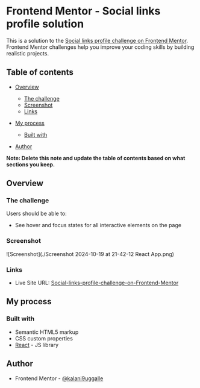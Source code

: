 # Frontend Mentor - Social links profile solution

This is a solution to the [Social links profile challenge on Frontend Mentor](https://www.frontendmentor.io/challenges/social-links-profile-UG32l9m6dQ). Frontend Mentor challenges help you improve your coding skills by building realistic projects. 

## Table of contents

- [Overview](#overview)
  - [The challenge](#the-challenge)
  - [Screenshot](#screenshot)
  - [Links](#links)
- [My process](#my-process)
  - [Built with](#built-with)
  
- [Author](#author)

**Note: Delete this note and update the table of contents based on what sections you keep.**

## Overview

### The challenge

Users should be able to:

- See hover and focus states for all interactive elements on the page

### Screenshot

![Screenshot](./Screenshot 2024-10-19 at 21-42-12 React App.png)


### Links

- Live Site URL: [Social-links-profile-challenge-on-Frontend-Mentor](https://kalani9uggalle.github.io/Social-links-profile-challenge-on-Frontend-Mentor)

## My process

### Built with

- Semantic HTML5 markup
- CSS custom properties
- [React](https://reactjs.org/) - JS library

## Author


- Frontend Mentor - [@kalani9uggalle](https://www.frontendmentor.io/profile/kalani9uggalle)
